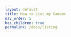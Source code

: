 ```yaml
---
layout: default
title: How to List my Camper
nav_order: 5
has_children: true
permalink: /docs/listing
---
```


